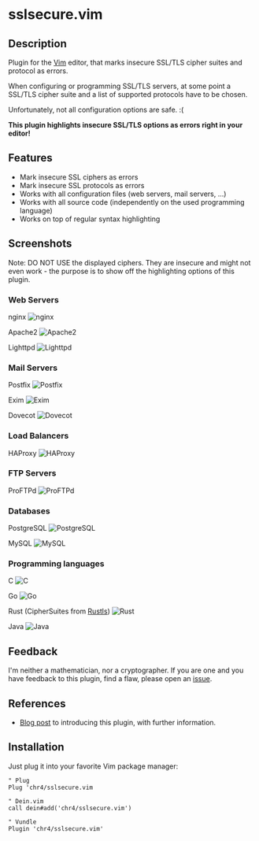 # sslsecure.vim

## Description

Plugin for the [Vim](http://www.vim.org/) editor, that marks insecure SSL/TLS cipher suites and protocol as errors.

When configuring or programming SSL/TLS servers, at some point a SSL/TLS cipher suite and a list of supported protocols have to be chosen.

Unfortunately, not all configuration options are safe. :(

**This plugin highlights insecure SSL/TLS options as errors right in your editor!**


## Features

- Mark insecure SSL ciphers as errors
- Mark insecure SSL protocols as errors
- Works with all configuration files (web servers, mail servers, ...)
- Works with all source code (independently on the used programming language)
- Works on top of regular syntax highlighting


## Screenshots

Note: DO NOT USE the displayed ciphers. They are insecure and might not even work - the purpose is to show off the highlighting options of this plugin.

### Web Servers
nginx
![nginx](https://chr4.org/images/sslsecure_nginx.png)

Apache2
![Apache2](https://chr4.org/images/sslsecure_apache.png)

Lighttpd
![Lighttpd](https://chr4.org/images/sslsecure_lighttpd.png)

### Mail Servers
Postfix
![Postfix](https://chr4.org/images/sslsecure_postfix.png)

Exim
![Exim](https://chr4.org/images/sslsecure_exim.png)

Dovecot
![Dovecot](https://chr4.org/images/sslsecure_dovecot.png)

### Load Balancers
HAProxy
![HAProxy](https://chr4.org/images/sslsecure_haproxy.png)

### FTP Servers
ProFTPd
![ProFTPd](https://chr4.org/images/sslsecure_proftpd.png)

### Databases
PostgreSQL
![PostgreSQL](https://chr4.org/images/sslsecure_postgresql.png)

MySQL
![MySQL](https://chr4.org/images/sslsecure_mysql.png)

### Programming languages
C
![C](https://chr4.org/images/sslsecure_c.png)

Go
![Go](https://chr4.org/images/sslsecure_go.png)

Rust (CipherSuites from [Rustls](https://github.com/ctz/rustls/blob/master/src/msgs/enums.rs#L982))
![Rust](https://chr4.org/images/sslsecure_rust.png)

Java
![Java](https://chr4.org/images/sslsecure_java.png)


## Feedback

I'm neither a mathematician, nor a cryptographer. If you are one and you have feedback to this plugin, find a flaw, please open an [issue](https://github.com/chr4/sslsecure.vim/issues).


## References

- [Blog post](https://chr4.org/blog/2017/04/27/sslsecure-dot-vim/) to introducing this plugin, with further information.


## Installation

Just plug it into your favorite Vim package manager:

```vim
" Plug
Plug 'chr4/sslsecure.vim

" Dein.vim
call dein#add('chr4/sslsecure.vim')

" Vundle
Plugin 'chr4/sslsecure.vim'
```

